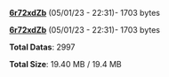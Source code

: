 [**6r72xdZb**](/data/6r72xdZb.txt) (05/01/23 - 22:31)- 1703 bytes

[**6r72xdZb**](/data/6r72xdZb.txt) (05/01/23 - 22:31)- 1703 bytes

**Total Datas**: 2997

**Total Size**: 19.40 MB / 19.4 MB